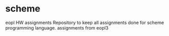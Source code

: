 # scheme
eopl HW assignments
Repository to keep all assignments done for scheme programming language. assignments from eopl3
